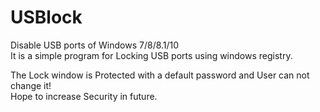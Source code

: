 # USBlock
Disable USB ports of Windows 7/8/8.1/10<br>
It is a simple program for Locking USB ports using windows registry.<br>


The Lock window is Protected with a default password and User can not change it!<br>
Hope to increase Security in future.

